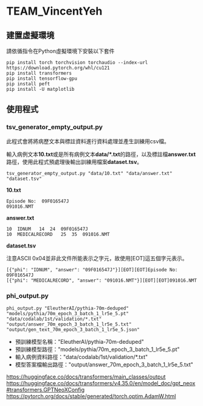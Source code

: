 # TEAM_VincentYeh

## 建置虛擬環境
請依循指令在Python虛擬環境下安裝以下套件
```commandline
pip install torch torchvision torchaudio --index-url https://download.pytorch.org/whl/cu121
pip install transformers
pip install tensorflow-gpu
pip install peft
pip install -U matplotlib
```

## 使用程式

### tsv_generator_empty_output.py

此程式會將將病歷文本與標註資料進行資料處理並產生訓練用csv檔。

輸入病例文本**10.txt**或是所有病例文本**data/*.txt**的路徑，以及標註檔**answer.txt**路徑，使用此程式預處理後輸出訓練用檔案**dataset.tsv**。

```shell
tsv_generator_empty_output.py "data/10.txt" "data/answer.txt" "dataset.tsv"
```

**10.txt**

```
Episode No:  09F016547J
091016.NMT
```

**answer.txt**

```
10	IDNUM	14	24	09F016547J
10	MEDICALRECORD	25	35	091016.NMT
```

**dataset.tsv**

注意ASCII 0x04並非此文件所能表示之字元，故使用[EOT]這五個字元表示。

```
[{"phi": "IDNUM", "answer": "09F016547J"}][EOT][EOT]Episode No:  09F016547J
[{"phi": "MEDICALRECORD", "answer": "091016.NMT"}][EOT][EOT]091016.NMT
```



### phi_output.py

```shell
phi_output.py "EleutherAI/pythia-70m-deduped" "models/pythia/70m_epoch_3_batch_1_lr5e_5.pt" "data/codalab/1st/validation/*.txt" "output/answer_70m_epoch_3_batch_1_lr5e_5.txt" "output/gen_text_70m_epoch_3_batch_1_lr5e_5.json"
```

- 預訓練模型名稱："EleutherAI/pythia-70m-deduped" 
- 預訓練模型路徑："models/pythia/70m_epoch_3_batch_1_lr5e_5.pt"
- 輸入病例資料路徑："data/codalab/1st/validation/*.txt" 
- 模型答案檔輸出路徑："output/answer_70m_epoch_3_batch_1_lr5e_5.txt" 



https://huggingface.co/docs/transformers/main_classes/output
https://huggingface.co/docs/transformers/v4.35.0/en/model_doc/gpt_neox#transformers.GPTNeoXConfig
https://pytorch.org/docs/stable/generated/torch.optim.AdamW.html
